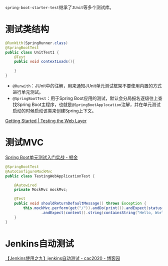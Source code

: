 
`spring-boot-starter-test`继承了`JUnit`等多个测试库。

# 测试类结构

```java
@RunWith(SpringRunner.class)
@SpringBootTest
public class UnitTest1 {
	@Test
    public void contextLoads(){
        
    }
}
```

- `@Runwith`：JUnit中的注解，用来通知JUnit单元测试框架不要使用内置的方式进行单元测试。
- `@SpringBootTest`：用于Spring Boot应用的测试，默认会分局报名逐级往上查找Spring Boot主程序，也就是`@SpringBootApplocation`注解，并在单元测试启动的时候启动该类来创建Spring上下文。

[Getting Started | Testing the Web Layer](https://spring.io/guides/gs/testing-web/)

# 测试MVC

[Spring Boot单元测试入门实战 - 掘金](https://juejin.cn/post/6992922963691929637)

```java
@SpringBootTest
@AutoConfigureMockMvc
public class TestingWebApplicationTest {

	@Autowired
	private MockMvc mockMvc;

	@Test
	public void shouldReturnDefaultMessage() throws Exception {
		this.mockMvc.perform(get("/")).andDo(print()).andExpect(status().isOk())
				.andExpect(content().string(containsString("Hello, World")));
	}
}
```


# Jenkins自动测试

[【Jenkins使用之九】jenkins自动测试 - cac2020 - 博客园](https://www.cnblogs.com/cac2020/p/13691505.html)